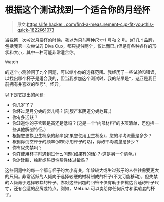 # 根据这个测试找到一个适合你的月经杯

> 原文:[https://life hacker . com/find-a-measurement-cup-fit-you-this-quick-1822661073](https://lifehacker.com/find-a-menstrual-cup-that-fits-you-with-this-quiz-1822661073)

当我第一次听说月经杯的时候，我以为只有两种尺寸:1 号和 2 号。(好几个品牌，包括我第一次尝试的 Diva Cup，都只提供两个，仅此而已。)但是有各种各样的形状和大小，其中一种可能非常适合你。

Watch

的这个小测验问了九个问题，可以缩小你的选择范围。我经历了一些试验和错误，以找出哪个杯子是适合我的，但当我参加这个测试时，我的结果是*，这正是我目前拥有并喜欢的型号*。怪异。

以下是它提出的问题:

*   你几岁了？
*   你怀过足月分娩的婴儿吗？(剖腹产和阴道分娩也算。)
*   你有多活跃？
*   你知道你的子宫颈是高还是低吗？(这是一个“内部材料”的多项清单，还包括一些其他解剖特征。)
*   根据您更换卫生棉条的频率(如果您使用卫生棉条)，您的平均流量是多少？
*   根据你倒空杯子的频率(如果你用杯子的话)，你的平均流量是多少？
*   你有尿失禁吗？
*   你在使用杯子时遇到过什么问题(如果有的话)？(这是另一个清单。)
*   你对硅胶、橡胶或热塑性弹性体过敏吗？

这些问题中的每一个都与杯子的大小有关。年龄较大或生过孩子的人往往需要更大的尺码。非常活跃的人倾向于选择较硬的材料制成的杯子(不太可能移动)，但失禁的人倾向于选择较软的杯子。你对这些问题的回答不仅有助于你挑选合适的杯子尺寸，还有合适的品牌或特点。例如，MeLuna 可以卖给你任何尺寸和柔软度的杯子。